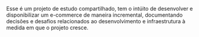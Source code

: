 Esse é um projeto de estudo compartilhado, tem o intúito de desenvolver e disponibilizar um e-commerce de maneira incremental, documentando decisões e desafios relacionados ao desenvolvimento e infraestrutura à medida em que o projeto cresce.
